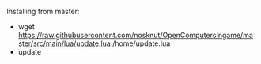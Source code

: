 Installing from master:
-  wget https://raw.githubusercontent.com/nosknut/OpenComputersIngame/master/src/main/lua/update.lua /home/update.lua
-  update
